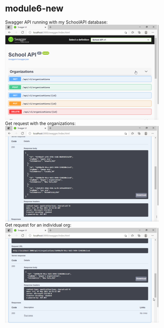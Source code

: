 # module6-new
Swagger API running with my SchoolAPI database:
![mod10-1.png](https://github.com/mm2288/module6-new/blob/master/images/mod10-1.png?raw=true)
Get request with the organizations:
![mod10-2.png](https://github.com/mm2288/module6-new/blob/master/images/mod10-2.png?raw=true)
Get request for an individual org:
![mod10-3.png](https://github.com/mm2288/module6-new/blob/master/images/mod10-3.png?raw=true)
